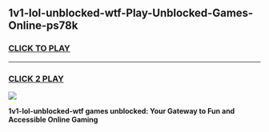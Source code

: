 
## 1v1-lol-unblocked-wtf-Play-Unblocked-Games-Online-ps78k
<h3>
<a href="https://premium76.site?title=1v1-lol-unblocked-wtf&ref=25A">CLICK TO PLAY</a></h3>
<hr>

<h3>
<a href="https://premium76.site?title=1v1-lol-unblocked-wtf&ref=25A">CLICK 2 PLAY</a>
  
</h3>

<a href="https://premium76.site?title=1v1-lol-unblocked-wtf&ref=25A"><img src="https://clearcache.store/games.png"></a>


**1v1-lol-unblocked-wtf games unblocked: Your Gateway to Fun and Accessible Online Gaming**
